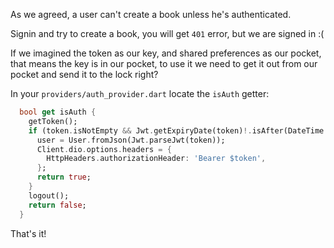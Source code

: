 As we agreed, a user can't create a book unless he's authenticated.

Signin and try to create a book, you will get `401` error, but we are signed in :(

If we imagined the token as our key, and shared preferences as our pocket, that means the key is in our pocket, to use it we need to get it out from our pocket and send it to the lock right?

In your `providers/auth_provider.dart` locate the `isAuth` getter:

```dart
  bool get isAuth {
    getToken();
    if (token.isNotEmpty && Jwt.getExpiryDate(token)!.isAfter(DateTime.now())) {
      user = User.fromJson(Jwt.parseJwt(token));
      Client.dio.options.headers = {
        HttpHeaders.authorizationHeader: 'Bearer $token',
      };
      return true;
    }
    logout();
    return false;
  }
```

That's it!
